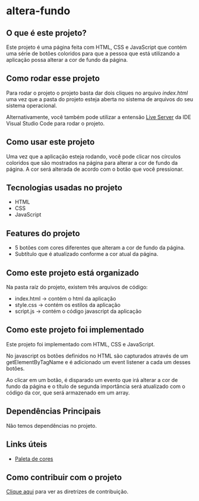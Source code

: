 # altera-fundo

## O que é este projeto?
Este projeto é uma página feita com HTML, CSS e JavaScript que contém uma série de botões coloridos para que a pessoa que está utilizando a aplicação possa alterar a cor de fundo da página.

## Como rodar esse projeto
Para rodar o projeto o projeto basta dar dois cliques no arquivo *index.html* uma vez que a pasta do projeto esteja aberta no sistema de arquivos do seu sistema operacional.

Alternativamente, você também pode utilizar a entensão [Live Server](https://marketplace.visualstudio.com/items?itemName=ritwickdey.LiveServer) da IDE Visual Studio Code para rodar o projeto.

## Como usar este projeto
Uma vez que a aplicação esteja rodando, você pode clicar nos círculos coloridos que são mostrados na página para alterar a cor de fundo da página. A cor será alterada de acordo com o botão que você pressionar.

## Tecnologias usadas no projeto
- HTML
- CSS
- JavaScript

## Features do projeto
- 5 botões com cores diferentes que alteram a cor de fundo da página.
- Subtítulo que é atualizado conforme a cor atual da página.

## Como este projeto está organizado
Na pasta raíz do projeto, existem três arquivos de código:
- index.html -> contém o html da aplicação
- style.css -> contém os estilos da aplicação
- script.js -> contém o código javascript da aplicação

## Como este projeto foi implementado
Este projeto foi implementado com HTML, CSS e JavaScript.

No javascript os botões definidos no HTML são capturados através de um getElementByTagName e é adicionado um event listener a cada um desses botões.

Ao clicar em um botão, é disparado um evento que irá alterar a cor de fundo da página e o título de segunda importância será atualizado com o código da cor, que será armazenado em um array.

## Dependências Principais
Não temos dependências no projeto.

## Links úteis
- [Paleta de cores](https://colors.co/palette/d94e33-2c5697-ed9b33-8a9b8e-2d2926-f4e5de-dde5ed-f8f1e0-d7d2cb-dfdede)

## Como contribuir com o projeto
[Clique aqui](./CONTRIBUTING.md) para ver as diretrizes de contribuição.






